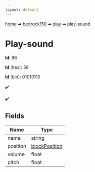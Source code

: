```yaml
---
layout: default
---
```


[home](/) ➡ [bedrock150](/protocol/bedrock150) ➡ [play](/protocol/bedrock150/play) ➡ play-sound

# Play-sound

**Id**: 86

**Id** (hex): 56

**Id** (bin): 01010110

✔️

✔️

## Fields

Name | Type
---|---
name | string
position | [blockPosition](/protocol/bedrock150/types/block-position)
volume | float
pitch | float

